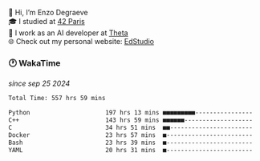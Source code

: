 👋 Hi, I’m Enzo Degraeve <br>
🎓 I studied at [42 Paris](https://42.fr/)<br>
💼 I work as an AI developer at [Theta](https://theta.mc/)<br>
🌐 Check out my personal website: [EdStudio](https://edstudio.fr/)

### 🕐 WakaTime
*since sep 25 2024*

<!--START_SECTION:waka-->

```txt
Total Time: 557 hrs 59 mins

Python                     197 hrs 13 mins ■■■■■■■■■----------------   34.05 %
C++                        143 hrs 59 mins ■■■■■■-------------------   24.86 %
C                          34 hrs 51 mins  ■■-----------------------   06.02 %
Docker                     23 hrs 57 mins  ■------------------------   04.14 %
Bash                       23 hrs 39 mins  ■------------------------   04.08 %
YAML                       20 hrs 31 mins  ■------------------------   03.54 %
```

<!--END_SECTION:waka-->
